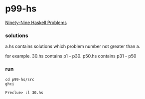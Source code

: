 # p99-hs

[Ninety-Nine Haskell Problems](https://wiki.haskell.org/H-99:_Ninety-Nine_Haskell_Problems)

### solutions

a.hs contains solutions which problem number not greater than a.

for example. 30.hs contains p1 - p30. p50.hs contains p31 - p50

### run

```shell
cd p99-hs/src
ghci

Preclue> :l 30.hs

```